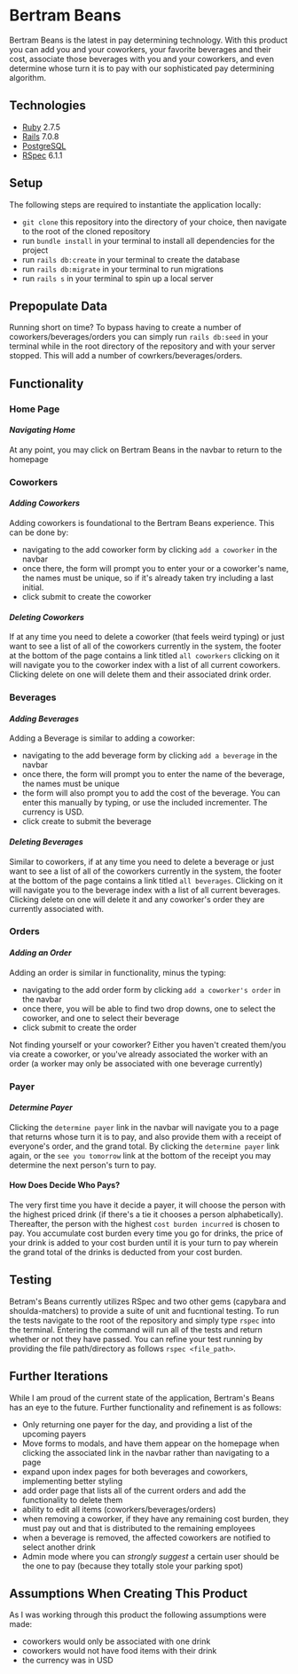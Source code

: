# Bertram Beans

Bertram Beans is the latest in pay determining technology. With this product you can add you and your coworkers, your favorite beverages and their cost, associate those beverages with you and your coworkers, and even determine whose turn it is to pay with our sophisticated pay determining algorithm.

## Technologies

- [Ruby](https://www.ruby-lang.org/en/) 2.7.5
- [Rails](https://rubyonrails.org/) 7.0.8
- [PostgreSQL](https://www.postgresql.org/)
- [RSpec](https://rspec.info/) 6.1.1

## Setup

The following steps are required to instantiate the application locally:
- `git clone` this repository into the directory of your choice, then navigate to the root of the cloned repository
- run `bundle install` in your terminal to install all dependencies for the project
- run `rails db:create` in your terminal to create the database
- run `rails db:migrate` in your terminal to run migrations
- run `rails s` in your terminal to spin up a local server

## Prepopulate Data

Running short on time? To bypass having to create a number of coworkers/beverages/orders you can simply run `rails db:seed` in your terminal while in the root directory of the repository and with your server stopped. This will add a number of cowrkers/beverages/orders.

## Functionality

### Home Page

#### *Navigating Home*
At any point, you may click on Bertram Beans in the navbar to return to the homepage

### Coworkers

#### *Adding Coworkers*
Adding coworkers is foundational to the Bertram Beans experience. This can be done by:
- navigating to the add coworker form by clicking `add a coworker` in the navbar
- once there, the form will prompt you to enter your or a coworker's name, the names must be unique, so if it's already taken try including a last initial.
- click submit to create the coworker

#### *Deleting Coworkers*
If at any time you need to delete a coworker (that feels weird typing) or just want to see a list of all of the coworkers currently in the system, the footer at the bottom of the page contains a link titled `all coworkers` clicking on it will navigate you to the coworker index with a list of all current coworkers. Clicking delete on one will delete them and their associated drink order.

### Beverages

#### *Adding Beverages*
Adding a Beverage is similar to adding a coworker:
- navigating to the add beverage form by clicking `add a beverage` in the navbar
- once there, the form will prompt you to enter the name of the beverage, the names must be unique
- the form will also prompt you to add the cost of the beverage. You can enter this manually by typing, or use the included incrementer. The currency is USD.
- click create to submit the beverage

#### *Deleting Beverages*
Similar to coworkers, if at any time you need to delete a beverage or just want to see a list of all of the coworkers currently in the system, the footer at the bottom of the page contains a link titled `all beverages`. Clicking on it will navigate you to the beverage index with a list of all current beverages. Clicking delete on one will delete it and any coworker's order they are currently associated with.

### Orders

#### *Adding an Order*
Adding an order is similar in functionality, minus the typing:
- navigating to the add order form by clicking `add a coworker's order` in the navbar
- once there, you will be able to find two drop downs, one to select the coworker, and one to select their beverage
- click submit to create the order

Not finding yourself or your coworker? Either you haven't created them/you via create a coworker, or you've already associated the worker with an order (a worker may only be associated with one beverage currently)

### Payer

#### *Determine Payer*
Clicking the `determine payer` link in the navbar will navigate you to a page that returns whose turn it is to pay, and also provide them with a receipt of everyone's order, and the grand total. By clicking the `determine payer` link again, or the `see you tomorrow` link at the bottom of the receipt you may determine the next person's turn to pay.

#### How Does Decide Who Pays?
The very first time you have it decide a payer, it will choose the person with the highest priced drink (if there's a tie it chooses a person alphabetically). Thereafter, the person with the highest `cost burden incurred` is chosen to pay. You accumulate cost burden every time you go for drinks, the price of your drink is added to your cost burden until it is your turn to pay wherein the grand total of the drinks is deducted from your cost burden.

## Testing

Betram's Beans currently utilizes RSpec and two other gems (capybara and shoulda-matchers) to provide a suite of unit and fucntional testing. To run the tests navigate to the root of the repository and simply type `rspec` into the terminal. Entering the command will run all of the tests and return whether or not they have passed. You can refine your test running by providing the file path/directory as follows `rspec <file_path>`.

## Further Iterations

While I am proud of the current state of the application, Bertram's Beans has an eye to the future. Further functionality and refinement is as follows:
- Only returning one payer for the day, and providing a list of the upcoming payers
- Move forms to modals, and have them appear on the homepage when clicking the associated link in the navbar rather than navigating to a page
- expand upon index pages for both beverages and coworkers, implementing better styling
- add order page that lists all of the current orders and add the functionality to delete them
- ability to edit all items (coworkers/beverages/orders)
- when removing a coworker, if they have any remaining cost burden, they must pay out and that is distributed to the remaining employees
- when a beverage is removed, the affected coworkers are notified to select another drink
- Admin mode where you can *strongly suggest* a certain user should be the one to pay (because they totally stole your parking spot)

## Assumptions When Creating This Product

As I was working through this product the following assumptions were made:
- coworkers would only be associated with one drink
- coworkers would not have food items with their drink
- the currency was in USD
